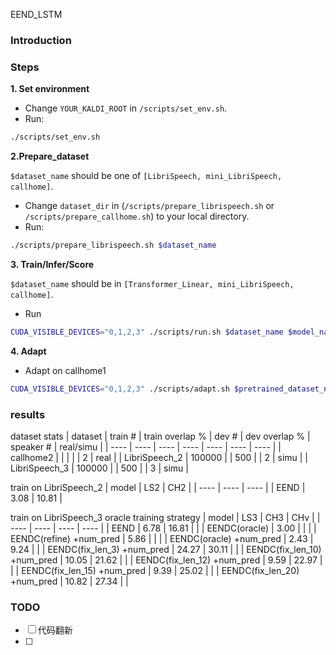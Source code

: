  EEND_LSTM



### Introduction



### Steps

**1. Set environment**

- Change `YOUR_KALDI_ROOT` in `/scripts/set_env.sh`. 
- Run:

```bash
./scripts/set_env.sh
```

 

**2.Prepare_dataset**

`$dataset_name` should be one of `[LibriSpeech, mini_LibriSpeech, callhome]`.

-   Change `dataset_dir` in (`/scripts/prepare_librispeech.sh` or `/scripts/prepare_callhome.sh`) to your local directory.
- Run:

```bash
./scripts/prepare_librispeech.sh $dataset_name
```



**3. Train/Infer/Score**

`$dataset_name` should be in `[Transformer_Linear, mini_LibriSpeech, callhome]`.

- Run

```bash
CUDA_VISIBLE_DEVICES="0,1,2,3" ./scripts/run.sh $dataset_name $model_name
```



**4. Adapt**

- Adapt on callhome1

```bash
CUDA_VISIBLE_DEVICES="0,1,2,3" ./scripts/adapt.sh $pretrained_dataset_name $model_name
```

### results
dataset stats
|    dataset  |  train #     |   train overlap %  |   dev #  |  dev overlap %  | speaker # | real/simu |
| ---- | ---- | ---- | ---- | ---- | ---- | ---- |
|   callhome2   |    |    | | | 2 | real |
|   LibriSpeech_2   |   100000  |      |  500 | | 2 | simu |
|   LibriSpeech_3   |   100000  |      | 500 |  | 3 | simu |


train on LibriSpeech_2
|    model  |  LS2      |   CH2   |
| ---- | ---- | ---- |
|   EEND   |   3.08  |  10.81    |


train on LibriSpeech_3
oracle training strategy
|    model  |  LS3      |   CH3   |   CHv   |
| ---- | ---- | ---- | ---- |
|   EEND   |   6.78  |   16.81   |      |
|   EENDC(oracle)  |   3.00  |      |      |
|   EENDC(refine) +num_pred   |   5.86  |      |      |
|   EENDC(oracle) +num_pred   |   2.43  |   9.24   |      |
|   EENDC(fix_len_3) +num_pred   |   24.27  |    30.11  |      |
|   EENDC(fix_len_10) +num_pred   |   10.05  |   21.62   |      |
|   EENDC(fix_len_12) +num_pred   |   9.59  |   22.97   |      |
|   EENDC(fix_len_15) +num_pred   |   9.39  |  25.02    |      |
|   EENDC(fix_len_20) +num_pred   |   10.82  |   27.34   |      |

### TODO

- [ ] 代码翻新
- [ ] 





